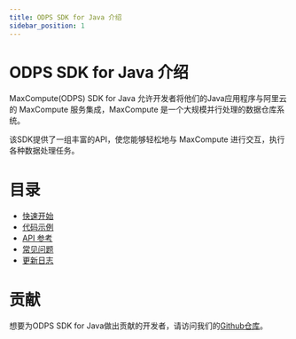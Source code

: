 ```yaml
---
title: ODPS SDK for Java 介绍
sidebar_position: 1
---
```


# ODPS SDK for Java 介绍

MaxCompute(ODPS) SDK for Java 允许开发者将他们的Java应用程序与阿里云的 MaxCompute 服务集成，MaxCompute 是一个大规模并行处理的数据仓库系统。

该SDK提供了一组丰富的API，使您能够轻松地与 MaxCompute 进行交互，执行各种数据处理任务。


# 目录

- [快速开始](quick-start)
- [代码示例](example-code)
- [API 参考](api-reference)
- [常见问题](question)
- [更新日志](changelog)


# 贡献
想要为ODPS SDK for Java做出贡献的开发者，请访问我们的[Github仓库](https://github.com/aliyun/aliyun-odps-java-sdk)。
